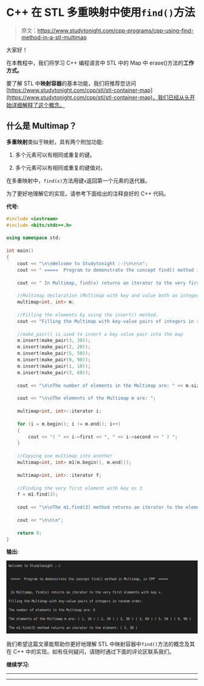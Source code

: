 # C++ 在 STL 多重映射中使用`find()`方法

> 原文：<https://www.studytonight.com/cpp-programs/cpp-using-find-method-in-a-stl-multimap>

大家好！

在本教程中，我们将学习 C++ 编程语言中 STL 中的 Map 中 erase()方法的**工作方式。**

要了解 STL 中**映射容器**的基本功能，我们将推荐您访问[https://www.studytonight.com/cpp/stl/stl-container-map](https://www.studytonight.com/cpp/stl/stl-container-map)，我们已经从头开始详细解释了这个概念。

## 什么是 Multimap？

**多重映射**类似于映射，具有两个附加功能:

1.  多个元素可以有相同或重复的键。

2.  多个元素可以有相同或重复的键值对。

在多重映射中，`find(x)`方法用键`x`返回第一个元素的迭代器。

为了更好地理解它的实现，请参考下面给出的注释良好的 C++ 代码。

**代号:**

```cpp
#include <iostream>
#include <bits/stdc++.h>

using namespace std;

int main()
{
    cout << "\n\nWelcome to Studytonight :-)\n\n\n";
    cout << " =====  Program to demonstrate the concept find() method in Multimap, in CPP  ===== \n\n\n";

    cout << " In Multimap, find(x) returns an iterator to the very first elements with key x.\n\n";

    //Multimap declaration (Multimap with key and value both as integers)
    multimap<int, int> m;

    //Filling the elements by using the insert() method.
    cout << "Filling the Multimap with key-value pairs of integers in random order."; //Map automatically stores them in increasing order of keys

    //make_pair() is used to insert a key value pair into the map
    m.insert(make_pair(3, 30));
    m.insert(make_pair(2, 20));
    m.insert(make_pair(5, 50));
    m.insert(make_pair(9, 90));
    m.insert(make_pair(1, 10));
    m.insert(make_pair(3, 60));

    cout << "\n\nThe number of elements in the Multimap are: " << m.size();

    cout << "\n\nThe elements of the Multimap m are: ";

    multimap<int, int>::iterator i;

    for (i = m.begin(); i != m.end(); i++)
    {
        cout << "( " << i->first << ", " << i->second << " ) ";
    }

    //Copying one multimap into another
    multimap<int, int> m1(m.begin(), m.end());

    multimap<int, int>::iterator f;

    //Finding the very first element with key as 3
    f = m1.find(3);

    cout << "\n\nThe m1.find(3) method returns an iterator to the element: ( " << f->first << ", " << f->second << " ) ";

    cout << "\n\n\n";

    return 0;
} 
```

**输出:**

![C++ find() MultiMap program](img/280810fbda7175ed1a1b37504d1e85ce.png)

我们希望这篇文章能帮助你更好地理解 STL 中映射容器中`find()`方法的概念及其在 C++ 中的实现。如有任何疑问，请随时通过下面的评论区联系我们。

**继续学习:**

* * *

* * *
